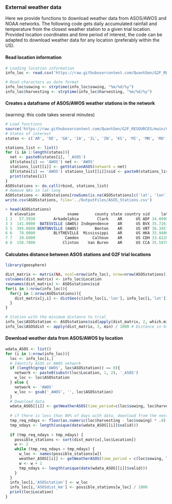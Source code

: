 ### External weather data

Here we provide functions to download weather data from ASOS/AWOS and NOAA networks. 
The following code gets daily accumulated rainfall and temperature from the closest weather station to a given trial location.
Provided location coordinates and time period of interest, the code can be adapted to download weather data for any location (preferably within the US).

#### Read location information

```r
# Loading location information
info_loc <- read.csv('https://raw.githubusercontent.com/QuantGen/G2F_RESOURCES/main/Data/Metadata/location_coordenates.csv')

# Read characters as date format
info_loc$sowing <- strptime(info_loc$sowing, "%m/%d/%y")
info_loc$harvesting <- strptime(info_loc$harvesting, "%m/%d/%y")
```

#### Creates a dataframe of ASOS/AWOS weather stations in the network
(warning: this code takes several minutes)
```r
# Load functions
source('https://raw.githubusercontent.com/QuantGen/G2F_RESOURCES/main/Code/Functions.R')
# States of interest
states <- c('AR', 'DE', 'GA', 'IA', 'IL', 'IN', 'KS', 'MI', 'MN', 'MO', 'NC', 'NE', 'NY', 'OH', 'CA_ON', 'SC', 'TX', 'WI', 'CO', 'AWOS')

stations_list <- list()
for (i in 1:length(states)){
  net <- paste0(states[i], '_ASOS')
  if(states[i] == 'AWOS') net <- 'AWOS'
  stations_list[[i]] <- getStationASOS(network = net)
  if(states[i] == 'AWOS') stations_list[[i]]$sid <- paste0(stations_list[[i]]$sid, '_AWOS')
  print(states[i])
}
ASOSstations <- do.call(rbind, stations_list)
# Remove NAs in lat-long
ASOSstations <- ASOSstations[rowSums(is.na(ASOSstations[c('lat', 'lon')])) == 0,]
write.csv(ASOSstations, file='../OutputFiles/ASOS_Stations.csv')

> head(ASOSstations)
  X elevation              sname       county state country sid     lat      lon
1 1   57.5938        Arkadelphia        Clark    AR      US ADF 34.0998 -93.0661
3 3  141.0000  BATESVILLE (AWOS) Independence    AR      US BVX 35.7261 -91.6472
5 5  395.0000 BENTONVILLE (AWOS)       Benton    AR      US VBT 36.3457 -94.2194
6 6   78.0000        BLYTHEVILLE  Mississippi    AR      US HKA 35.9400 -89.8300
7 7   39.6000             Camden      Calhoun    AR      US CDH 33.6228 -92.7634
8 8  156.7000            Clinton    Van Buren    AR      US CCA 35.5978 -92.4516

```

#### Calculates distance between ASOS stations and G2F trial locations

```r
library(geosphere)

dist_matrix <- matrix(NA, ncol=nrow(info_loc), nrow=nrow(ASOSstations))
colnames(dist_matrix) <- info_loc$Location
rownames(dist_matrix) <- ASOSstations$sid
for(i in 1:nrow(info_loc)){
  for(j in 1:nrow(ASOSstations)){
    dist_matrix[j,i] <- distGeo(c(info_loc[i,'lon'], info_loc[i,'lat']), c(ASOSstations[j, 'lon'], ASOSstations[j, 'lat']))
  }
}

# Station with the minimum distance to trial
info_loc$ASOSstation <- ASOSstations$sid[apply(dist_matrix, 2, which.min)]
info_loc$ASOSdist <- apply(dist_matrix, 2, min) / 1000 # Distance in km
```

#### Download weather data from ASOS/AWOS by location 

```r
wdata_ASOS <- list()
for (i in 1:nrow(info_loc)){
  loc <- info_loc[i,]
  # Identify ASOS or AWOS network
  if (length(grep('AWOS', loc$ASOSstation)) == 0){
    network <- paste0(substr(loc$Location, 1, 2), '_ASOS')
    w_loc <- loc$ASOSstation
  } else {
    network <- 'AWOS'
    w_loc <- gsub('_AWOS', '', loc$ASOSstation)
  }
  # Download data
  wdata_ASOS[[i]] <- getWeatherASOS(time_period=c(loc$sowing, loc$harvesting), network=network, sid=loc$ASOSstation)
  
  # if there is less than 80% of days with data, download from the next weather station
  tmp_req_ndays <- floor(as.numeric(loc$harvesting - loc$sowing) * .8)
  tmp_ndays <- length(unique(date(wdata_ASOS[[i]]$valid)))
  
  if (tmp_req_ndays > tmp_ndays) {
    possible_stations <- sort(dist_matrix[,loc$Location])
    w <- 2
    while (tmp_req_ndays > tmp_ndays) {
      w_loc <- names(possible_stations[w])
      weather_ASOS[[i]] <- getWeatherASOS(time_period = c(loc$sowing, loc$harvesting), network = network, sid = w_loc)
      w <- w + 1
      tmp_ndays <- length(unique(date(wdata_ASOS[[i]]$valid)))
    }
  }
  info_loc[i,'ASOSstation'] <- w_loc
  info_loc[i,'ASOSdist_km'] <- possible_stations[w_loc] / 1000
  print(loc$Location)
}
```
